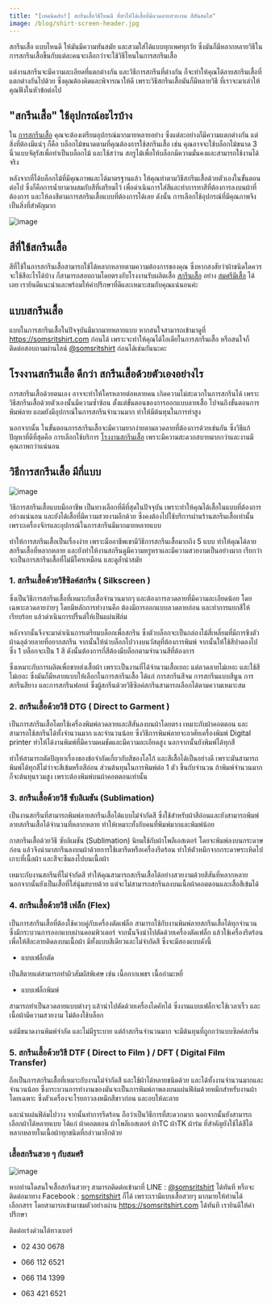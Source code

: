 ```yaml
---
title: "[เทคนิคลับ!] สกรีนเสื้อวิธีไหนดี ที่ทำให้ได้เสื้อที่มีลวดลายสวยงาม สีสันสดใส"
image: /blog/shirt-screen-header.jpg
---
```

สกรีนเสื้อ แบบไหนดี ให้มันมีความทันสมัย และสวมใส่ได้แบบทุกเพศทุกวัย ซึ่งมันก็มีหลากหลายวิธีในการสกรีนเสื้อขึ้นกับแต่ละคนจะเลือกว่าจะใช้วิธีไหนในการสกรีนเสื้อ

แต่งานสกรีนจะมีความละเอียดที่แตกต่างกัน และวิธีการสกรีนที่ต่างกัน ก็จะทำให้คุณได้ลายสกรีนเสื้อที่แตกต่างกันไปด้วย ซึ่งคุณต้องคิดและพิจารณาให้ดี เพราะวิธีสกรีนเสื้อมันก็มีหลายวิธี ที่เราจะมาเล่าให้คุณฟังในหัวข้อต่อไป

## "สกรีนเสื้อ" ใช้อุปกรณ์อะไรบ้าง

ใน [การสกรีนเสื้อ](/screen-t-shirt-service) คุณจะต้องเตรียมอุปกรณ์มากมายหลายอย่าง ซึ่งแต่ละอย่างก็มีความแตกต่างกัน แต่สิ่งที่ต้องมีแน่ๆ ก็คือ บล็อกไม้ขนาดตามที่คุณต้องการใช้สกรีนเสื้อ เช่น คุณอาจจะใช้บล็อกไม้ขนาด 3 นิ้วแบบจัตุรัสเพื่อทำเป็นบล็อกไม้ และใช้สว่าน สกรูไม้เพื่อให้บล็อกมีความมั่นคงและสามารถใช้งานได้จริง

หลังจากที่ได้บล็อกไม้ที่มีคุณภาพและได้มาตรฐานแล้ว ให้คุณทำตามวิธีสกรีนเสื้อด้วยตัวเองในขั้นตอนต่อไป ซึ่งก็คือการน้ำยามาผสมกับสีที่เตรียมไว้ เพื่อดำเนินการใส่สีและทำการทาสีที่ต้องการลงบนผ้าที่ต้องการ และให้ลงสีตามการสกรีนเสื้อแบบที่ต้องการได้เลย ดังนั้น การเลือกใช้อุปกรณ์ที่มีคุณภาพจึงเป็นสิ่งที่สำคัญมาก

![image](/blog/shirt-screen-1.jpg)

## สีที่ใช้สกรีนเสื้อ

สีที่ใช้ในการสกรีนเสื้อสามารถใช้ได้หลากหลายตามความต้องการของคุณ ซึ่งหากสงสัยว่าผ้าชนิดใดควรจะใช้สีอะไรได้บ้าง ก็สามารถสอบถามโดยตรงกับโรงงานรับผลิตเสื้อ [สกรีนเสื้อ](/screen-t-shirt-service) อย่าง [สมศรีมีเสื้อ](/) ได้เลย เรายินดีแนะนำและพร้อมให้คำปรึกษาที่ดีและเหมาะสมกับคุณแน่นอนค่ะ

## แบบสกรีนเสื้อ

แบบในการสกรีนเสื้อในปัจจุบันมีมากมายหลายแบบ หากสนใจสามารถเข้ามาดูที่ https://somsritshirt.com ก่อนได้ เพราะจะทำให้คุณได้ไอเดียในการสกรีนเสื้อ หรือสนใจก็ติดต่อสอบถามผ่านไลน์ [@somsritshirt](https://page.line.me/diz8986o?openQrModal=true) ก่อนได้เช่นกันนะคะ

## โรงงานสกรีนเสื้อ ดีกว่า สกรีนเสื้อด้วยตัวเองอย่างไร

การสกรีนเสื้อด้วยตนเอง อาจจะทำให้ใครหลายต่อหลายคน เกิดความไม่สะดวกในการสกรีนได้ เพราะวิธีสกรีนเสื้อด้วยตัวเองนั้นมีความซ้ำซ้อน ตั้งแต่ขั้นตอนของการออกแบบลายเสื้อ ไปจนถึงขั้นตอนการพิมพ์ลาย แถมยังมีอุปกรณ์ในการสกรีนจำนวนมาก ทำให้มีต้นทุนในการทำสูง

นอกจากนั้น ในขั้นตอนการสกรีนเสื้อจะมีความยากง่ายตามลวดลายที่ต้องการด้วยเช่นกัน ซึ่งวิธีแก้ปัญหาที่ดีที่สุดคือ การเลือกใช้บริการ [โรงงานสกรีนเสื้อ](/screen-t-shirt-service) เพราะมีความสะดวกสบายมากกว่าและงานมีคุณภาพกว่าแน่นอน

## วิธีการสกรีนเสื้อ มีกี่แบบ

![image](/blog/shirt-screen-2.jpg)

วิธีการสกรีนเสื้อแบบมืออาชีพ เป็นทางเลือกที่ดีที่สุดในปัจจุบัน เพราะทำให้คุณได้เสื้อในแบบที่ต้องการอย่างแน่นอน และยังได้เสื้อที่มีความสวยงามอีกด้วย ซึ่งคงต้องไปใช้บริการผ่านร้านสกรีนเสื้อเท่านั้น เพราะเครื่องจักรและอุปกรณ์ในการสกรีนมีมากมายหลายแบบ

ทำให้การสกรีนเสื้อเป็นเรื่องง่าย เพราะมืออาชีพเขามีวิธีการสกรีนเสื้อมากถึง 5 แบบ ทำให้คุณได้ลายสกรีนเสื้อที่หลากหลาย และยังทำให้งานสกรีนดูมีความหรูหราและมีความสวยงามเป็นอย่างมาก เรียกว่าจะเป็นการสกรีนเสื้อที่ไม่มีใครเหมือน และดูล้ำนำสมัย

### 1. สกรีนเสื้อด้วยวิธีซิลค์สกรีน ( Silkscreen )

ซึ่งเป็นวิธีการสกรีนเสื้อที่เหมาะกับเสื้อจำนวนมากๆ และต้องการลวดลายที่มีความละเอียดน้อย โดยเฉพาะลวดลายง่ายๆ โดยมีหลักการทำงานคือ ต้องมีการออกแบบลวดลายก่อน และทำการแยกสีให้เรียบร้อย แล้วดำเนินการปริ้นต์ให้เป็นแผ่นฟิล์ม

หลังจากนั้นจึงจะมาดำเนินการเตรียมบล็อกเพื่อสกรีน ซึ่งตัวบล็อกจะเป็นกล่องไม้สี่เหลี่ยมที่มีการขึงตัวผ้าฉลุด้วยลายที่อยากสกรีน จากนั้นให้นำบล็อกไปวางบนวัสดุที่ต้องการพิมพ์ จากนั้นให้ใช้สีปาดลงไป ซึ่ง 1 บล็อกจะเป็น 1 สี ดังนั้นต้องการกี่สีต้องมีบล็อกตามจำนวนสีที่ต้องการ

ซึ่งเหมาะกับการผลิตเพื่อขายส่งเสื้อผ้า เพราะเป็นงานที่ได้จำนวนเสื้อเยอะ แต่ลวดลายไม่เยอะ และใช้สีไม่เยอะ ซึ่งมันก็มีหลายแบบให้เลือกในการสกรีนเสื้อ ได้แก่ การสกรีนสีจม การสกรีนแบบสีนูน การสกรีนสียาง และการสกรีนฟอยล์ ซึ่งผู้สกรีนด้วยวิธีซิลค์สกรีนสามารถเลือกได้ตามความเหมาะสม

### 2. สกรีนเสื้อด้วยวิธี DTG ( Direct to Garment )

เป็นการสกรีนเสื้อโดยใช้เครื่องพิมพ์ลวดลายและสีสันลงบนผ้าโดยตรง เหมาะกับผ้าคอตตอน และสามารถใช้สกรีนได้ทั้งจำนวนมาก และจำนวนน้อย ซึ่งวิธีการพิมพ์ลายจะอาศัยเครื่องพิมพ์ Digital printer ทำให้ได้งานพิมพ์ที่มีความคมชัดและมีความละเอียดสูง นอกจากนั้นยังพิมพ์ได้ทุกสี

ทำให้สามารถตัดปัญหาเรื่องของข้อจำกัดเกี่ยวกับสีของโลโก้ และสีเสื้อได้เป็นอย่างดี เพราะมันสามารถพิมพ์ได้ทุกสีไม่ว่าจะสีเข้มหรือสีอ่อน ส่วนต้นทุนในการพิมพ์ต่อ 1 ตัว ขึ้นกับจำนวน ถ้าพิมพ์จำนวนมากก็จะต้นทุนรวมสูง เพราะต้องพิมพ์บนผ้าคอตตอนเท่านั้น

### 3. สกรีนเสื้อด้วยวิธี ซับลิเมชัน (Sublimation)

เป็นงานสกรีนที่สามารถพิมพ์ลายสกรีนเสื้อได้แบบไม่จำกัดสี ซึ่งใช้สำหรับผ้าสีอ่อนและยังสามารถพิมพ์ลายสกรีนเสื้อได้จำนวนที่หลากหลาย ทำให้เหมาะทั้งกับคนที่พิมพ์มากและพิมพ์น้อย

กาสกรีนเสื้อด้วยวิธี ซับลิเมชัน (Sublimation) นิยมใช้กับผ้าโพลีเอสเตอร์ โดยจะพิมพ์ลงบนกระดาษก่อน แล้วจึงนำมาสกรีนลงบนผ้าด้วยการใช้เตารีดหรือเครื่องรีดร้อน ทำให้ตัวหมึกจากกระดาษระเหิดไปเกาะที่เนื้อผ้า และสีจะซึมลงไปบนเนื้อผ้า

เหมาะกับงานสกรีนที่ไม่จำกัดสี ทำให้คุณสามารถสกรีนเสื้อได้อย่างสวยงามด้วยสีสันที่หลากหลาย นอกจากนั้นยังเป็นเสื้อที่ใส่นุ่มสบายด้วย แต่จะไม่สามารถสกรีนลงบนเนื้อผ้าคอตตอนและเสื้อสีเข้มได้

### 4. สกรีนเสื้อด้วยวิธี เฟล็ก (Flex)

เป็นการสกรีนเสื้อที่ต้องใช้ควบคู่กับเครื่องตัดเฟล็ก สามารถใช้กับงานพิมพ์ลายสกรีนเสื้อได้ทุกจำนวน ซึ่งมีกระบวนการออกแบบผ่านคอมพิวเตอร์ จากนั้นจึงนำไปตัดด้วยเครื่องตัดเฟล็ก แล้วใช้เครื่องรีดร้อนเพื่อให้สีละลายติดลงบนเนื้อผ้า มีทั้งแบบสีเดียวและไม่จำกัดสี ซึ่งจะมีสองแบบดังนี้

- แบบเฟล็กตัด

เป็นสีตายแต่สามารถทำผิวสัมผัสพิเศษ เช่น เนื้อกากเพชร เนื้อกำมะหยี่

- แบบเฟล็กพิมพ์

สามารถทำเป็นลวดลายแบบต่างๆ แล้วนำไปตัดด้วยเครื่องไดคัทได้ ซึ่งงานแบบเฟล็กจะใช้เวลาเร็ว และเนื้อผ้ามีความสวยงาม ไม่ต้องใช้บล็อก

แต่มีขนาดงานพิมพ์จำกัด และไม่มีรูระบาย แต่ถ้าสกรีนจำนวนมาก จะมีต้นทุนที่ถูกกว่าแบบซิลค์สกรีน

### 5. สกรีนเสื้อด้วยวิธี DTF ( Direct to Film ) / DFT ( Digital Film Transfer)

ถือเป็นการสกรีนเสื้อที่เหมาะกับงานไม่จำกัดสี และใช้ผ้าได้หลายชนิดด้วย และได้ทั้งงานจำนวนมากและจำนวนน้อย ซึ่งกระบวนการทำงานของมันจะเป็นการพิมพ์ภาพลงบนแผ่นฟิล์มด้วยหมึกสำหรับงานผ้าโดยเฉพาะ ซึ่งตัวเครื่องจะโรยกาวลงหมึกสีขาวก่อน และอบให้ละลาย

และนำแผ่นฟิล์มไปวาง จากนั้นทำการรีดร้อน ถือว่าเป็นวิธีการที่สะดวกมาก นอกจากนั้นยังสามารถเลือกผ้าได้หลายแบบ ได้แก่ ผ้าคอตตอน ผ้าโพลีเอสเตอร์ ผ้าTC ผ้าTK ผ้าร่ม ที่สำคัญยังใช้ได้สีได้หลากหลายในเนื้อผ้าทุกชนิดที่กล่าวมาอีกด้วย

### เสื้อสกรีนสวย ๆ กับสมศรี

![image](/blog/shirt-screen-3.jpg)

หากท่านใดสนใจเสื้อสกรีนสวยๆ สามารถติดต่อเข้ามาที่ LINE : [@somsritshirt](https://page.line.me/diz8986o?openQrModal=true) ได้ทันที หรือจะติดต่อมาทาง Facebook : [somsritshirt](https://www.facebook.com/somsritshirt) ก็ได้ เพราะเรามีแบบเสื้อสวยๆ มากมายให้ท่านได้เลือกสรร โดยสามารถเข้ามาชมตัวอย่างผ่าน https://somsritshirt.com ได้ทันที เรายินดีให้คำปรึกษา

ติดต่อเร่งด่วนได้ทางเบอร์

- 02 430 0678

- 066 112 6521

- 066 114 1399

- 063 421 6521
